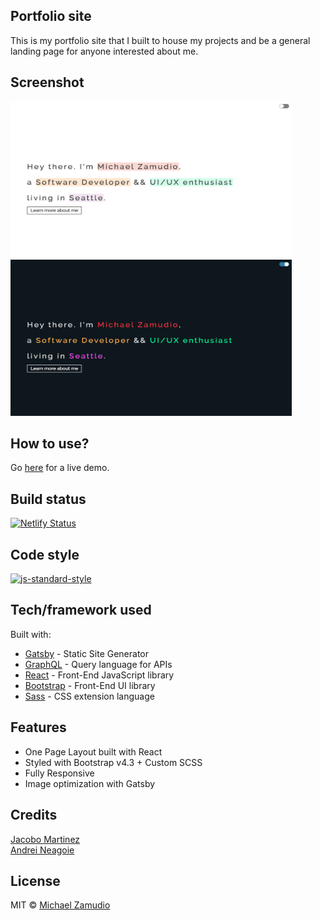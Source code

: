 ## Portfolio site
This is my portfolio site that I built to house my projects and be a general landing page for anyone interested about me.

## Screenshot
<img src="https://github.com/zamudio/portfolio-site/blob/master/public/project_screenshot_light_mode.png" alt="screenshot" width="450" height="250" />
<img src="https://github.com/zamudio/portfolio-site/blob/master/public/project_screenshot_dark_mode.png" alt="screenshot" width="450" height="250" />

## How to use?
Go [here](https://zamudio.netlify.app/) for a live demo.

## Build status
[![Netlify Status](https://api.netlify.com/api/v1/badges/0059f745-16a8-4f7f-a4af-8f0597f5ee34/deploy-status)](https://app.netlify.com/sites/zamudio/deploys)

## Code style
[![js-standard-style](https://img.shields.io/badge/code%20style-standard-brightgreen.svg?style=flat)](https://github.com/feross/standard)

## Tech/framework used
Built with:
- [Gatsby](https://www.gatsbyjs.org/) - Static Site Generator
- [GraphQL](https://graphql.org/) - Query language for APIs
- [React](https://es.reactjs.org/) - Front-End JavaScript library
- [Bootstrap](https://getbootstrap.com/docs/4.3/getting-started/introduction/) - Front-End UI library
- [Sass](https://sass-lang.com/documentation) - CSS extension language

## Features
- One Page Layout built with React
- Styled with Bootstrap v4.3 + Custom SCSS
- Fully Responsive
- Image optimization with Gatsby

## Credits
[Jacobo Martinez](https://github.com/cobidev)\
[Andrei Neagoie](https://github.com/aneagoie) 

## License
MIT © [Michael Zamudio](2020)
